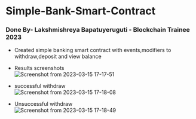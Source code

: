 # Simple-Bank-Smart-Contract
### Done By- Lakshmishreya Bapatuyeruguti - Blockchain Trainee 2023

- Created simple banking smart contract with events,modifiers to withdraw,deposit and view balance

- Results screenshots<br>
![Screenshot from 2023-03-15 17-17-51](https://user-images.githubusercontent.com/122250979/225300950-87246808-8977-4ba6-8a81-ad125efda61d.png)
- successful withdraw <br>
![Screenshot from 2023-03-15 17-18-08](https://user-images.githubusercontent.com/122250979/225300989-73bb79cc-6e02-40d1-90f4-28f7fa6836cc.png)
- Unsuccessful withdraw <br>
![Screenshot from 2023-03-15 17-18-49](https://user-images.githubusercontent.com/122250979/225301007-080ce68c-8155-4187-b266-5df1d584ec42.png)
